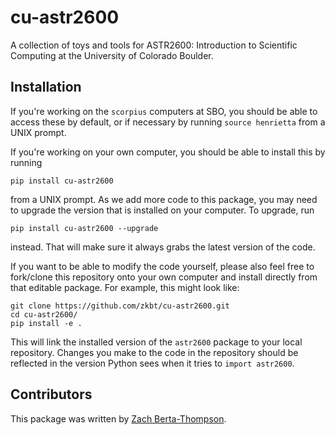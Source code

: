 # cu-astr2600
A collection of toys and tools for ASTR2600: Introduction to Scientific Computing at the University of Colorado Boulder.

## Installation
If you're working on the `scorpius` computers at SBO, you should be able to access these by default, or if necessary by running `source henrietta` from a UNIX prompt.

If you're working on your own computer, you should be able to install this by running
```
pip install cu-astr2600
```
from a UNIX prompt. As we add more code to this package, you may need to upgrade the version that is installed on your computer. To upgrade, run
```
pip install cu-astr2600 --upgrade
```
instead. That will make sure it always grabs the latest version of the code.

If you want to be able to modify the code yourself, please also feel free to fork/clone this repository onto your own computer and install directly from that editable package. For example, this might look like:
```
git clone https://github.com/zkbt/cu-astr2600.git
cd cu-astr2600/
pip install -e .
```
This will link the installed version of the `astr2600` package to your local repository. Changes you make to the code in the repository should be reflected in the version Python sees when it tries to `import astr2600`.

## Contributors

This package was written by [Zach Berta-Thompson](https://github.com/zkbt).
